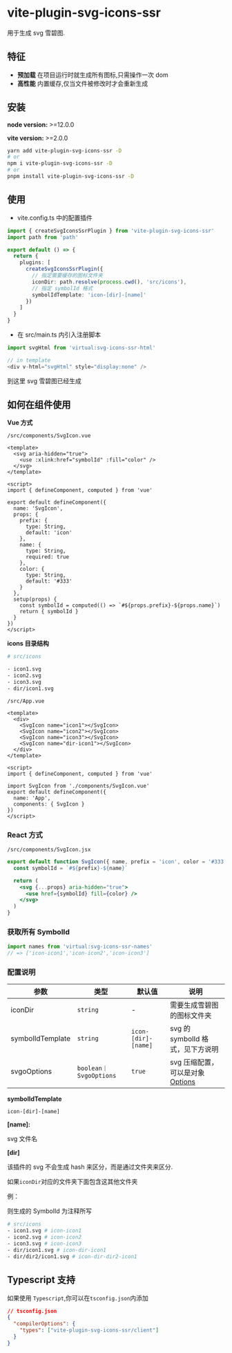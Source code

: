 # vite-plugin-svg-icons-ssr

用于生成 svg 雪碧图.

## 特征

- **预加载** 在项目运行时就生成所有图标,只需操作一次 dom
- **高性能** 内置缓存,仅当文件被修改时才会重新生成

## 安装

**node version:** >=12.0.0

**vite version:** >=2.0.0

```bash
yarn add vite-plugin-svg-icons-ssr -D
# or
npm i vite-plugin-svg-icons-ssr -D
# or
pnpm install vite-plugin-svg-icons-ssr -D
```

## 使用

- vite.config.ts 中的配置插件

```ts
import { createSvgIconsSsrPlugin } from 'vite-plugin-svg-icons-ssr'
import path from 'path'

export default () => {
  return {
    plugins: [
      createSvgIconsSsrPlugin({
        // 指定需要缓存的图标文件夹
        iconDir: path.resolve(process.cwd(), 'src/icons'),
        // 指定 symbolId 格式
        symbolIdTemplate: 'icon-[dir]-[name]'
      })
    ]
  }
}
```

- 在 src/main.ts 内引入注册脚本

```ts
import svgHtml from 'virtual:svg-icons-ssr-html'

// in template
<div v-html="svgHtml" style="display:none" />
```

到这里 svg 雪碧图已经生成

## 如何在组件使用

**Vue 方式**

`/src/components/SvgIcon.vue`

```vue
<template>
  <svg aria-hidden="true">
    <use :xlink:href="symbolId" :fill="color" />
  </svg>
</template>

<script>
import { defineComponent, computed } from 'vue'

export default defineComponent({
  name: 'SvgIcon',
  props: {
    prefix: {
      type: String,
      default: 'icon'
    },
    name: {
      type: String,
      required: true
    },
    color: {
      type: String,
      default: '#333'
    }
  },
  setup(props) {
    const symbolId = computed(() => `#${props.prefix}-${props.name}`)
    return { symbolId }
  }
})
</script>
```

**icons 目录结构**

```bash
# src/icons

- icon1.svg
- icon2.svg
- icon3.svg
- dir/icon1.svg
```

`/src/App.vue`

```vue
<template>
  <div>
    <SvgIcon name="icon1"></SvgIcon>
    <SvgIcon name="icon2"></SvgIcon>
    <SvgIcon name="icon3"></SvgIcon>
    <SvgIcon name="dir-icon1"></SvgIcon>
  </div>
</template>

<script>
import { defineComponent, computed } from 'vue'

import SvgIcon from './components/SvgIcon.vue'
export default defineComponent({
  name: 'App',
  components: { SvgIcon }
})
</script>
```

### **React 方式**

`/src/components/SvgIcon.jsx`

```jsx
export default function SvgIcon({ name, prefix = 'icon', color = '#333', ...props }) {
  const symbolId = `#${prefix}-${name}`

  return (
    <svg {...props} aria-hidden="true">
      <use href={symbolId} fill={color} />
    </svg>
  )
}
```

### 获取所有 SymbolId

```ts
import names from 'virtual:svg-icons-ssr-names'
// => ['icon-icon1','icon-icon2','icon-icon3']
```

### 配置说明

| 参数             | 类型                   | 默认值               | 说明                                                           |
| ---------------- | ---------------------- | ------------------- | -------------------------------------------------------------- |
| iconDir          | `string`               | -                   | 需要生成雪碧图的图标文件夹                                     |
| symbolIdTemplate | `string`               | `icon-[dir]-[name]` | svg 的 symbolId 格式，见下方说明                               |
| svgoOptions      | `boolean｜SvgoOptions` | `true`              | svg 压缩配置，可以是对象[Options](https://github.com/svg/svgo) |

**symbolIdTemplate**

`icon-[dir]-[name]`

**[name]:**

svg 文件名

**[dir]**

该插件的 svg 不会生成 hash 来区分，而是通过文件夹来区分.

如果`iconDir`对应的文件夹下面包含这其他文件夹

例：

则生成的 SymbolId 为注释所写

```bash
# src/icons
- icon1.svg # icon-icon1
- icon2.svg # icon-icon2
- icon3.svg # icon-icon3
- dir/icon1.svg # icon-dir-icon1
- dir/dir2/icon1.svg # icon-dir-dir2-icon1
```

## Typescript 支持

如果使用 `Typescript`,你可以在`tsconfig.json`内添加

```json
// tsconfig.json
{
  "compilerOptions": {
    "types": ["vite-plugin-svg-icons-ssr/client"]
  }
}
```
